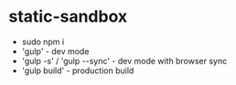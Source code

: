 # static-sandbox
* sudo npm i
* 'gulp' - dev mode
* 'gulp -s' / 'gulp --sync' - dev mode with browser sync
* 'gulp build' - production build
